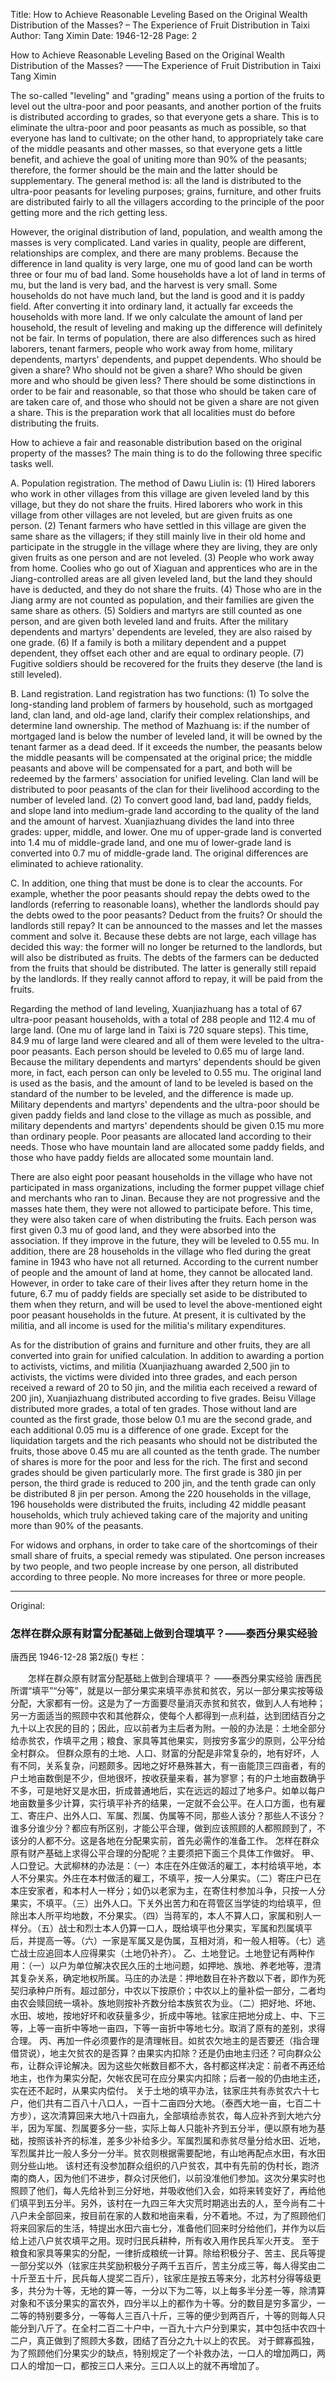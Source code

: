 Title: How to Achieve Reasonable Leveling Based on the Original Wealth Distribution of the Masses? – The Experience of Fruit Distribution in Taixi
Author: Tang Ximin
Date: 1946-12-28
Page: 2

How to Achieve Reasonable Leveling Based on the Original Wealth Distribution of the Masses?
    ——The Experience of Fruit Distribution in Taixi
    Tang Ximin

The so-called "leveling" and "grading" means using a portion of the fruits to level out the ultra-poor and poor peasants, and another portion of the fruits is distributed according to grades, so that everyone gets a share. This is to eliminate the ultra-poor and poor peasants as much as possible, so that everyone has land to cultivate; on the other hand, to appropriately take care of the middle peasants and other masses, so that everyone gets a little benefit, and achieve the goal of uniting more than 90% of the peasants; therefore, the former should be the main and the latter should be supplementary. The general method is: all the land is distributed to the ultra-poor peasants for leveling purposes; grains, furniture, and other fruits are distributed fairly to all the villagers according to the principle of the poor getting more and the rich getting less.

However, the original distribution of land, population, and wealth among the masses is very complicated. Land varies in quality, people are different, relationships are complex, and there are many problems. Because the difference in land quality is very large, one mu of good land can be worth three or four mu of bad land. Some households have a lot of land in terms of mu, but the land is very bad, and the harvest is very small. Some households do not have much land, but the land is good and it is paddy field. After converting it into ordinary land, it actually far exceeds the households with more land. If we only calculate the amount of land per household, the result of leveling and making up the difference will definitely not be fair. In terms of population, there are also differences such as hired laborers, tenant farmers, people who work away from home, military dependents, martyrs' dependents, and puppet dependents. Who should be given a share? Who should not be given a share? Who should be given more and who should be given less? There should be some distinctions in order to be fair and reasonable, so that those who should be taken care of are taken care of, and those who should not be given a share are not given a share. This is the preparation work that all localities must do before distributing the fruits.

How to achieve a fair and reasonable distribution based on the original property of the masses? The main thing is to do the following three specific tasks well.

A. Population registration. The method of Dawu Liulin is: (1) Hired laborers who work in other villages from this village are given leveled land by this village, but they do not share the fruits. Hired laborers who work in this village from other villages are not leveled, but are given fruits as one person. (2) Tenant farmers who have settled in this village are given the same share as the villagers; if they still mainly live in their old home and participate in the struggle in the village where they are living, they are only given fruits as one person and are not leveled. (3) People who work away from home. Coolies who go out of Xiaguan and apprentices who are in the Jiang-controlled areas are all given leveled land, but the land they should have is deducted, and they do not share the fruits. (4) Those who are in the Jiang army are not counted as population, and their families are given the same share as others. (5) Soldiers and martyrs are still counted as one person, and are given both leveled land and fruits. After the military dependents and martyrs' dependents are leveled, they are also raised by one grade. (6) If a family is both a military dependent and a puppet dependent, they offset each other and are equal to ordinary people. (7) Fugitive soldiers should be recovered for the fruits they deserve (the land is still leveled).

B. Land registration. Land registration has two functions: (1) To solve the long-standing land problem of farmers by household, such as mortgaged land, clan land, and old-age land, clarify their complex relationships, and determine land ownership. The method of Mazhuang is: if the number of mortgaged land is below the number of leveled land, it will be owned by the tenant farmer as a dead deed. If it exceeds the number, the peasants below the middle peasants will be compensated at the original price; the middle peasants and above will be compensated for a part, and both will be redeemed by the farmers' association for unified leveling. Clan land will be distributed to poor peasants of the clan for their livelihood according to the number of leveled land. (2) To convert good land, bad land, paddy fields, and slope land into medium-grade land according to the quality of the land and the amount of harvest. Xuanjiazhuang divides the land into three grades: upper, middle, and lower. One mu of upper-grade land is converted into 1.4 mu of middle-grade land, and one mu of lower-grade land is converted into 0.7 mu of middle-grade land. The original differences are eliminated to achieve rationality.

C. In addition, one thing that must be done is to clear the accounts. For example, whether the poor peasants should repay the debts owed to the landlords (referring to reasonable loans), whether the landlords should pay the debts owed to the poor peasants? Deduct from the fruits? Or should the landlords still repay? It can be announced to the masses and let the masses comment and solve it. Because these debts are not large, each village has decided this way: the former will no longer be returned to the landlords, but will also be distributed as fruits. The debts of the farmers can be deducted from the fruits that should be distributed. The latter is generally still repaid by the landlords. If they really cannot afford to repay, it will be paid from the fruits.

Regarding the method of land leveling, Xuanjiazhuang has a total of 67 ultra-poor peasant households, with a total of 288 people and 112.4 mu of large land. (One mu of large land in Taixi is 720 square steps). This time, 84.9 mu of large land were cleared and all of them were leveled to the ultra-poor peasants. Each person should be leveled to 0.65 mu of large land. Because the military dependents and martyrs' dependents should be given more, in fact, each person can only be leveled to 0.55 mu. The original land is used as the basis, and the amount of land to be leveled is based on the standard of the number to be leveled, and the difference is made up. Military dependents and martyrs' dependents and the ultra-poor should be given paddy fields and land close to the village as much as possible, and military dependents and martyrs' dependents should be given 0.15 mu more than ordinary people. Poor peasants are allocated land according to their needs. Those who have mountain land are allocated some paddy fields, and those who have paddy fields are allocated some mountain land.

There are also eight poor peasant households in the village who have not participated in mass organizations, including the former puppet village chief and merchants who ran to Jinan. Because they are not progressive and the masses hate them, they were not allowed to participate before. This time, they were also taken care of when distributing the fruits. Each person was first given 0.3 mu of good land, and they were absorbed into the association. If they improve in the future, they will be leveled to 0.55 mu. In addition, there are 28 households in the village who fled during the great famine in 1943 who have not all returned. According to the current number of people and the amount of land at home, they cannot be allocated land. However, in order to take care of their lives after they return home in the future, 6.7 mu of paddy fields are specially set aside to be distributed to them when they return, and will be used to level the above-mentioned eight poor peasant households in the future. At present, it is cultivated by the militia, and all income is used for the militia's military expenditures.

As for the distribution of grains and furniture and other fruits, they are all converted into grain for unified calculation. In addition to awarding a portion to activists, victims, and militia (Xuanjiazhuang awarded 2,500 jin to activists, the victims were divided into three grades, and each person received a reward of 20 to 50 jin, and the militia each received a reward of 200 jin), Xuanjiazhuang distributed according to five grades. Beisu Village distributed more grades, a total of ten grades. Those without land are counted as the first grade, those below 0.1 mu are the second grade, and each additional 0.05 mu is a difference of one grade. Except for the liquidation targets and the rich peasants who should not be distributed the fruits, those above 0.45 mu are all counted as the tenth grade. The number of shares is more for the poor and less for the rich. The first and second grades should be given particularly more. The first grade is 380 jin per person, the third grade is reduced to 200 jin, and the tenth grade can only be distributed 8 jin per person. Among the 220 households in the village, 196 households were distributed the fruits, including 42 middle peasant households, which truly achieved taking care of the majority and uniting more than 90% of the peasants.

For widows and orphans, in order to take care of the shortcomings of their small share of fruits, a special remedy was stipulated. One person increases by two people, and two people increase by one person, all distributed according to three people. No more increases for three or more people.



<hr /> 

Original: 


### 怎样在群众原有财富分配基础上做到合理填平？——泰西分果实经验
唐西民
1946-12-28
第2版()
专栏：

　　怎样在群众原有财富分配基础上做到合理填平？
    ——泰西分果实经验
    唐西民
    所谓“填平”“分等”，就是以一部分果实来填平赤贫和贫农，另以一部分果实按等级分配，大家都有一份。这是为了一方面要尽量消灭赤贫和贫农，做到人人有地种；另一方面适当的照顾中农和其他群众，使每个人都得到一点利益，达到团结百分之九十以上农民的目的；因此，应以前者为主后者为附。一般的办法是：土地全部分给赤贫农，作填平之用；粮食、家具等其他果实，则按穷多富少的原则，公平分给全村群众。
    但群众原有的土地、人口、财富的分配是非常复杂的，地有好坏，人有不同，关系复杂，问题颇多。因地之好坏悬殊甚大，有一亩能顶三四亩者，有的户土地亩数倒是不少，但地很坏，按收获量来看，甚为寥寥；有的户土地亩数确乎不多，可是地好又是水田，折成普通地后，实在远远的超过了地多户。如单以每户地亩数量多少计算，实行填平补齐的结果，一定就不会公平。在人口方面，也有雇工、寄庄户、出外人口、军属、烈属、伪属等不同，那些人该分？那些人不该分？谁多分谁少分？都应有所区别，才能公平合理，做到应该照顾的人都照顾到了，不该分的人都不分。这是各地在分配果实前，首先必需作的准备工作。
    怎样在群众原有财产基础上求得公平合理的分配呢？主要须把下面三个具体工作做好。
    甲、人口登记。大武柳林的办法是：（一）本庄在外庄做活的雇工，本村给填平地，本人不分果实。外庄在本村做活的雇工，不填平，按一人分果实。（二）寄庄户已在本庄安家者，和本村人一样分；如仍以老家为主，在寄住村参加斗争，只按一人分果实，不填平。（三）出外人口。下关外出苦力和在蒋管区当学徒的均给填平，但除出本人所平均地数，不分果实。（四）当蒋军的，本人不算人口，家属和别人一样分。（五）战士和烈士本人仍算一口人，既给填平也分果实，军属和烈属填平后，并提高一等。（六）一家是军属又是伪属，互相对消，和一般人相等。（七）逃亡战士应追回本人应得果实（土地仍补齐）。
    乙、土地登记。土地登记有两种作用：（一）以户为单位解决农民久压的土地问题，如押地、族地、养老地等，澄清其复杂关系，确定地权所属。马庄的办法是：押地数目在补齐数以下者，即作为死契归承种户所有。超过部分，中农以下按原价；中农以上的量补偿一部分，二者均由农会赎回统一填补。族地则按补齐数分给本族贫农为业。（二）把好地、坏地、水田、坡地，按地好坏和收获量多少，折成中等地。铉家庄把地分成上、中、下三等，上等一亩折中等地一亩四，下等一亩折中等地七分。取消了原有的差别，求得合理。
    丙、再加一件必须要作的是清理帐目。如贫农欠地主的是否要还（指合理借贷说），地主欠贫农的是否算？由果实内扣除？还是仍由地主归还？可向群众公布，让群众评论解决。因为这些欠帐数目都不大，各村都这样决定：前者不再还给地主，也作为果实分配，欠帐农民可在应分果实内扣除；后者一般的仍由地主还，实在还不起时，从果实内偿付。
    关于土地的填平办法，铉家庄共有赤贫农六十七户，他们共有二百八十八口人，一百十二亩四分大地。（泰西大地一亩，七百二十方步），这次清算回来大地八十四亩九，全部填给赤贫农，每人应补齐到大地六分半，因为军属、烈属要多分一些，实际上每人只能补齐到五分半，便以原有地为基础，按照该补齐的标准，差多少补给多少。军属烈属和赤贫尽量分给水田、近地，军烈属并比一般人多分一分半。贫农则根据需要配地，有山地再配点水田，有水田则分些山地。
    该村还有没参加群众组织的八户贫农，其中有先前的伪村长，跑济南的商人，因为他们不进步，群众讨厌他们，以前没准他们参加。这次分果实时也照顾了他们，每人先给补到三分好地，并吸收他们入会，如将来转变好了，再给他们填平到五分半。另外，该村在一九四三年大灾荒时期逃出去的人，至今尚有二十八户未全部回来，按目前在家的人数和地亩来看，分不着地。不过，为了照顾他们将来回家后的生活，特提出水田六亩七分，准备他们回来时分给他们，并作为以后给上述八户贫农填平之用。现时归民兵耕种，所有收入用作民兵军火开支。
    至于粮食和家具等果实的分配，一律折成粮统一计算。除给积极分子、苦主、民兵等提一部分奖以外（铉家庄共奖励积极分子两千五百斤，苦主分成三等，每人得奖由二十斤至五十斤，民兵每人提奖二百斤），铉家庄是按五等来分，北苏村分得等级更多，共分为十等，无地的算一等，一分以下为二等，以上每多半分差一等，除清算对象和不该分果实的富农外，四分半以上的都作为十等。分的数目是穷多富少，一二等的特别要多分，一等每人三百八十斤，三等的便少到两百斤，十等的则每人只能分到八斤了。在全村二百二十户中，一百九十六户分到果实，其中包括中农四十二户，真正做到了照顾大多数，团结了百分之九十以上的农民。
    对于鳏寡孤独，为了照顾他们分果实少的缺点，特别规定了一个补救办法，一口人的增加两口，两口人的增加一口，都按三口人来分。三口人以上的就不再增加了。
